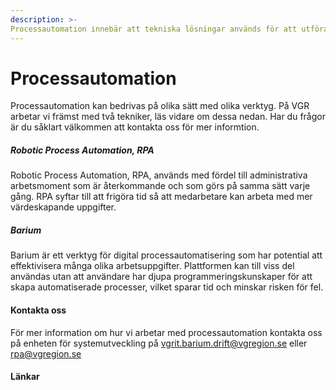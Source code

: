 ```yaml
---
description: >-
Processautomation innebär att tekniska lösningar används för att utföra rutinmässiga och repetitiva arbetsuppgifter, istället för att de utförs av en människa.
---
```


# Processautomation

Processautomation kan bedrivas på olika sätt med olika verktyg. På VGR arbetar vi främst med två tekniker, läs vidare om dessa nedan. Har du frågor är du såklart välkommen att kontakta oss för mer informtion.

##### Robotic Process Automation, RPA
Robotic Process Automation, RPA, används med fördel till administrativa arbetsmoment som är återkommande och som görs på samma sätt varje gång. RPA syftar till att frigöra tid så att medarbetare kan arbeta med mer värdeskapande uppgifter.

##### Barium
Barium är ett verktyg för digital processautomatisering som har potential att effektivisera många olika arbetsuppgifter. Plattformen kan till viss del användas utan att användare har djupa programmeringskunskaper för att skapa  automatiserade processer, vilket sparar tid och minskar risken för fel. 


#### Kontakta oss

För mer information om hur vi arbetar med processautomation kontakta oss på enheten för systemutveckling på [vgrit.barium.drift@vgregion.se](vgrit.barium.drift@vgregion.se) eller [rpa@vgregion.se](rpa@vgregion.se)



#### Länkar

